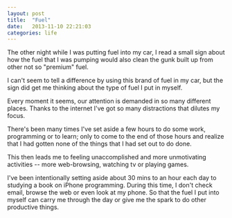 ```yaml
---
layout: post
title:  "Fuel"
date:   2013-11-10 22:21:03
categories: life
---
```


The other night while I was putting fuel into my car, I read a small sign about how the fuel that I was pumping would also clean the gunk built up from other not so "premium" fuel.

I can't seem to tell a difference by using this brand of fuel in my car, but the sign did get me thinking about the type of fuel I put in myself.

Every moment it seems, our attention is demanded in so many different places. Thanks to the internet I've got so many distractions that dilutes my focus.

There's been many times I've set aside a few hours to do some work, programming or to learn; only to come to the end of those hours and realize that I had gotten none of the things that I had set out to do done.

This then leads me to feeling unaccomplished and more unmotivating activities -- more web-browsing, watching tv or playing games.

I've been intentionally setting aside about 30 mins to an hour each day to studying a book on iPhone programming. During this time, I don't check email, browse the web or even look at my phone. So that the fuel I put into myself can carry me through the day or give me the spark to do other productive things.

